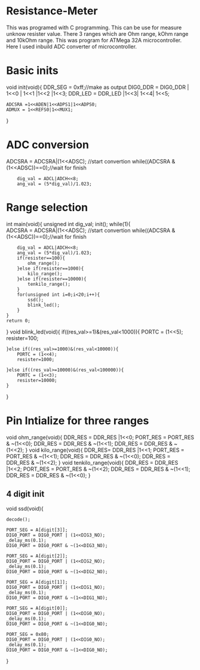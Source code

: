 # Resistance-Meter
This was programed with C programming. This can be use for measure unknow resister value. There 3 ranges which are Ohm range, kOhm range and 10kOhm range.  This was program for ATMega 32A microcontroller. Here I used inbuild ADC converter of microcontroller. 
# Basic inits
void init(void){
	DDR_SEG = 0xff;//make as output
	DIG0_DDR = DIG0_DDR | 1<<0 | 1<<1 |1<<2 |1<<3;
	DDR_LED = DDR_LED |1<<3| 1<<4| 1<<5;
	
	ADCSRA =1<<ADEN|1<<ADPS1|1<<ADPS0;
	ADMUX = 1<<REFS0|1<<MUX1;
}
# ADC conversion
ADCSRA = ADCSRA|(1<<ADSC); //start convertion
		while((ADCSRA & (1<<ADSC))==0);//wait for finish
		
		dig_val = ADCL|ADCH<<8;
		ang_val = (5*dig_val)/1.023;

# Range selection
int main(void){
	unsigned int dig_val;
	init();
	while(1){	
		ADCSRA = ADCSRA|(1<<ADSC); //start convertion
		while((ADCSRA & (1<<ADSC))==0);//wait for finish
		
		dig_val = ADCL|ADCH<<8;
		ang_val = (5*dig_val)/1.023;
		if(resister==100){
			ohm_range();
		}else if(resister==1000){
			kilo_range();
		}else if(resister==10000){
			tenkilo_range();
		}
		for(unsigned int i=0;i<20;i++){
			ssd();
			blink_led();
		}
	}
    return 0;
}
void blink_led(void){
	if((res_val>=1)&(res_val<1000)){
		PORTC = (1<<5);
		resister=100;
		
	}else if((res_val>=1000)&(res_val<10000)){
		PORTC = (1<<4);
		resister=1000;	

	}else if((res_val>=10000)&(res_val<100000)){
		PORTC = (1<<3);
		resister=10000;
	}
}
# Pin Intialize for three ranges
void ohm_range(void){
	DDR_RES = DDR_RES |1<<0;
	PORT_RES = PORT_RES & ~(1<<0);
	DDR_RES = DDR_RES & ~(1<<1);
	DDR_RES = DDR_RES & ~(1<<2);
}
void kilo_range(void){
	DDR_RES= DDR_RES |1<<1;
	PORT_RES = PORT_RES & ~(1<<1);
	DDR_RES = DDR_RES & ~(1<<0);
	DDR_RES = DDR_RES & ~(1<<2);
}
void tenkilo_range(void){
	DDR_RES = DDR_RES |1<<2;
	PORT_RES = PORT_RES & ~(1<<2);
	DDR_RES = DDR_RES & ~(1<<1);
	DDR_RES = DDR_RES & ~(1<<0);
}

## 4 digit init
void ssd(void){

	decode();

	PORT_SEG = A[digit[3]];
	DIG0_PORT = DIG0_PORT | (1<<DIG3_NO);
	_delay_ms(0.1);
	DIG0_PORT = DIG0_PORT & ~(1<<DIG3_NO);
		
	PORT_SEG = A[digit[2]];
	DIG0_PORT = DIG0_PORT | (1<<DIG2_NO);
	_delay_ms(0.1);
	DIG0_PORT = DIG0_PORT & ~(1<<DIG2_NO);
	
	PORT_SEG = A[digit[1]];
	DIG0_PORT = DIG0_PORT | (1<<DIG1_NO);
	_delay_ms(0.1);
	DIG0_PORT = DIG0_PORT & ~(1<<DIG1_NO);
	
	PORT_SEG = A[digit[0]];
	DIG0_PORT = DIG0_PORT | (1<<DIG0_NO);
	_delay_ms(0.1);
	DIG0_PORT = DIG0_PORT & ~(1<<DIG0_NO);

	PORT_SEG = 0x80;
	DIG0_PORT = DIG0_PORT | (1<<DIG0_NO);
	_delay_ms(0.1);
	DIG0_PORT = DIG0_PORT & ~(1<<DIG0_NO);	
	
}
